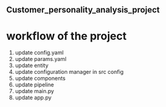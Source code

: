 ## Customer_personality_analysis_project

# workflow of the project
1. update config.yaml
2. update params.yaml
3. update entity
4. update configuration manager in src config
5. update components
6. update pipeline
7. update main.py
8. update app.py
